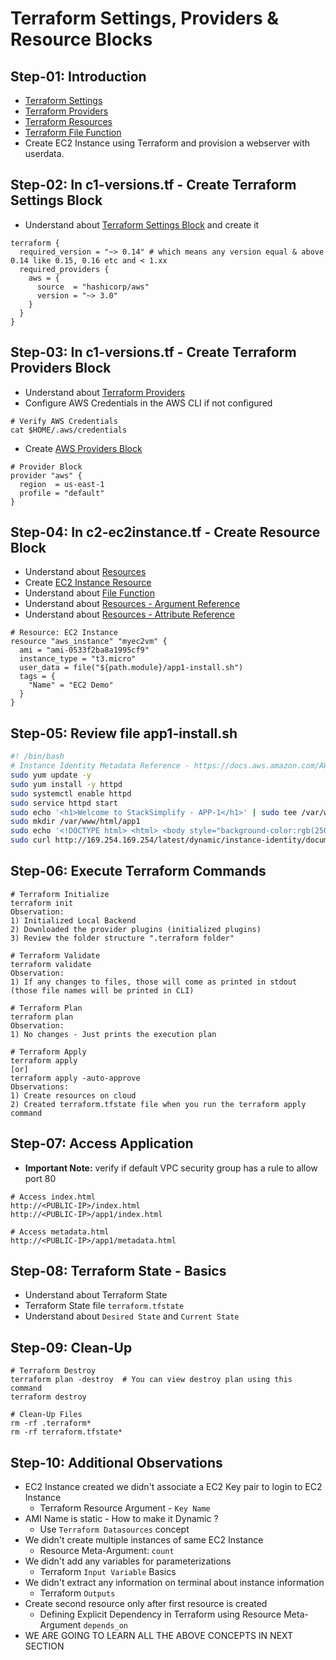 # Terraform Settings, Providers & Resource Blocks
## Step-01: Introduction
- [Terraform Settings](https://www.terraform.io/docs/language/settings/index.html)
- [Terraform Providers](https://www.terraform.io/docs/providers/index.html)
- [Terraform Resources](https://www.terraform.io/docs/language/resources/index.html)
- [Terraform File Function](https://www.terraform.io/docs/language/functions/file.html)
- Create EC2 Instance using Terraform and provision a webserver with userdata. 

## Step-02: In c1-versions.tf - Create Terraform Settings Block
- Understand about [Terraform Settings Block](https://www.terraform.io/docs/language/settings/index.html) and create it
```t
terraform {
  required_version = "~> 0.14" # which means any version equal & above 0.14 like 0.15, 0.16 etc and < 1.xx
  required_providers {
    aws = {
      source  = "hashicorp/aws"
      version = "~> 3.0"
    }
  }
}
```

## Step-03: In c1-versions.tf - Create Terraform Providers Block 
- Understand about [Terraform Providers](https://www.terraform.io/docs/providers/index.html)
- Configure AWS Credentials in the AWS CLI if not configured
```t
# Verify AWS Credentials
cat $HOME/.aws/credentials
```
- Create [AWS Providers Block](https://registry.terraform.io/providers/hashicorp/aws/latest/docs#authentication)
```t
# Provider Block
provider "aws" {
  region  = us-east-1
  profile = "default"
}
```

## Step-04: In c2-ec2instance.tf -  Create Resource Block
- Understand about [Resources](https://www.terraform.io/docs/language/resources/index.html)
- Create [EC2 Instance Resource](https://registry.terraform.io/providers/hashicorp/aws/latest/docs/resources/instance)
- Understand about [File Function](https://www.terraform.io/docs/language/functions/file.html)
- Understand about [Resources - Argument Reference](https://registry.terraform.io/providers/hashicorp/aws/latest/docs/resources/instance#argument-reference)
- Understand about [Resources - Attribute Reference](https://registry.terraform.io/providers/hashicorp/aws/latest/docs/resources/instance#attributes-reference)
```t
# Resource: EC2 Instance
resource "aws_instance" "myec2vm" {
  ami = "ami-0533f2ba8a1995cf9"
  instance_type = "t3.micro"
  user_data = file("${path.module}/app1-install.sh")
  tags = {
    "Name" = "EC2 Demo"
  }
}
```


## Step-05: Review file app1-install.sh
```sh
#! /bin/bash
# Instance Identity Metadata Reference - https://docs.aws.amazon.com/AWSEC2/latest/UserGuide/instance-identity-documents.html
sudo yum update -y
sudo yum install -y httpd
sudo systemctl enable httpd
sudo service httpd start  
sudo echo '<h1>Welcome to StackSimplify - APP-1</h1>' | sudo tee /var/www/html/index.html
sudo mkdir /var/www/html/app1
sudo echo '<!DOCTYPE html> <html> <body style="background-color:rgb(250, 210, 210);"> <h1>Welcome to Stack Simplify - APP-1</h1> <p>Terraform Demo</p> <p>Application Version: V1</p> </body></html>' | sudo tee /var/www/html/app1/index.html
sudo curl http://169.254.169.254/latest/dynamic/instance-identity/document -o /var/www/html/app1/metadata.html
```

## Step-06: Execute Terraform Commands
```t
# Terraform Initialize
terraform init
Observation:
1) Initialized Local Backend
2) Downloaded the provider plugins (initialized plugins)
3) Review the folder structure ".terraform folder"

# Terraform Validate
terraform validate
Observation:
1) If any changes to files, those will come as printed in stdout (those file names will be printed in CLI)

# Terraform Plan
terraform plan
Observation:
1) No changes - Just prints the execution plan

# Terraform Apply
terraform apply 
[or]
terraform apply -auto-approve
Observations:
1) Create resources on cloud
2) Created terraform.tfstate file when you run the terraform apply command
```

## Step-07: Access Application
- **Important Note:** verify if default VPC security group has a rule to allow port 80
```t
# Access index.html
http://<PUBLIC-IP>/index.html
http://<PUBLIC-IP>/app1/index.html

# Access metadata.html
http://<PUBLIC-IP>/app1/metadata.html
```

## Step-08: Terraform State - Basics
- Understand about Terraform State
- Terraform State file `terraform.tfstate`
- Understand about `Desired State` and `Current State`


## Step-09: Clean-Up
```t
# Terraform Destroy
terraform plan -destroy  # You can view destroy plan using this command
terraform destroy

# Clean-Up Files
rm -rf .terraform*
rm -rf terraform.tfstate*
```


## Step-10: Additional Observations
- EC2 Instance created we didn't associate a EC2 Key pair to login to EC2 Instance 
  - Terraform Resource Argument - `Key Name`
- AMI Name is static - How to make it Dynamic ?
  - Use `Terraform Datasources` concept
- We didn't create multiple instances of same EC2 Instance
  - Resource Meta-Argument: `count` 
- We didn't add any variables for parameterizations
  - Terraform `Input Variable` Basics
- We didn't extract any information on terminal about instance information 
  -  Terraform `Outputs`
- Create second resource only after first resource is created
  - Defining Explicit Dependency in Terraform using Resource Meta-Argument `depends_on`
- WE ARE GOING TO LEARN ALL THE ABOVE CONCEPTS IN NEXT SECTION
  